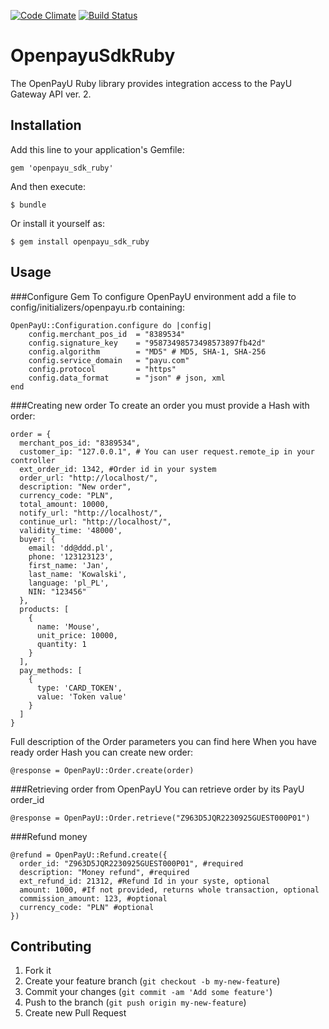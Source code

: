 [![Code Climate](https://codeclimate.com/repos/5244470a56b10276f501aaee/badges/82eaa372e10d503831cd/gpa.png)](https://codeclimate.com/repos/5244470a56b10276f501aaee/feed)
[![Build Status](https://magnum.travis-ci.com/PayU/openpayu_ruby_sdk.png?token=JKaQyiwkWT1iqL9Lipsp&branch=order)](https://magnum.travis-ci.com/PayU/openpayu_ruby_sdk)

# OpenpayuSdkRuby

The OpenPayU Ruby library provides integration access to the PayU Gateway API ver. 2.

## Installation

Add this line to your application's Gemfile:

    gem 'openpayu_sdk_ruby'

And then execute:

    $ bundle

Or install it yourself as:

    $ gem install openpayu_sdk_ruby

## Usage

###Configure Gem
  To configure OpenPayU environment add a file to config/initializers/openpayu.rb containing:

    OpenPayU::Configuration.configure do |config|
        config.merchant_pos_id  = "8389534"
        config.signature_key    = "95873498573498573897fb42d"
        config.algorithm        = "MD5" # MD5, SHA-1, SHA-256
        config.service_domain   = "payu.com"
        config.protocol         = "https"
        config.data_format      = "json" # json, xml
    end

###Creating new order
  To create an order you must provide a Hash with order:

    order = {
      merchant_pos_id: "8389534",
      customer_ip: "127.0.0.1", # You can user request.remote_ip in your controller
      ext_order_id: 1342, #Order id in your system
      order_url: "http://localhost/",
      description: "New order",
      currency_code: "PLN",
      total_amount: 10000,
      notify_url: "http://localhost/",
      continue_url: "http://localhost/",
      validity_time: '48000',
      buyer: {
        email: 'dd@ddd.pl',
        phone: '123123123',
        first_name: 'Jan',
        last_name: 'Kowalski',
        language: 'pl_PL',
        NIN: "123456"
      },
      products: [
        {
          name: 'Mouse',
          unit_price: 10000,
          quantity: 1
        }
      ],
      pay_methods: [
        {
          type: 'CARD_TOKEN',
          value: 'Token value'
        }
      ]
    }

  Full description of the Order parameters you can find here
  When you have ready order Hash you can create new order:

    @response = OpenPayU::Order.create(order)

###Retrieving order from OpenPayU
  You can retrieve order by its PayU order_id


    @response = OpenPayU::Order.retrieve("Z963D5JQR2230925GUEST000P01")


###Refund money


    @refund = OpenPayU::Refund.create({
      order_id: "Z963D5JQR2230925GUEST000P01", #required
      description: "Money refund", #required
      ext_refund_id: 21312, #Refund Id in your syste, optional
      amount: 1000, #If not provided, returns whole transaction, optional
      commission_amount: 123, #optional
      currency_code: "PLN" #optional
    })
    




## Contributing

1. Fork it
2. Create your feature branch (`git checkout -b my-new-feature`)
3. Commit your changes (`git commit -am 'Add some feature'`)
4. Push to the branch (`git push origin my-new-feature`)
5. Create new Pull Request
